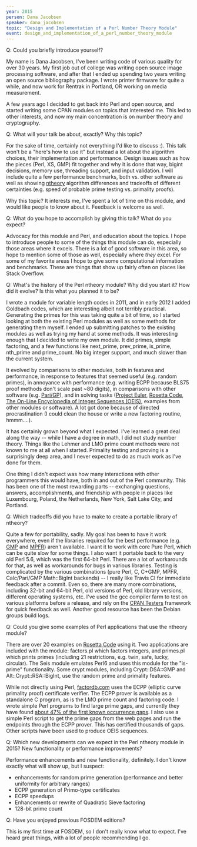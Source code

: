 ```yaml
---
year: 2015
person: Dana Jacobsen 
speaker: dana_jacobsen 
topic: "Design and Implementation of a Perl Number Theory Module"
event: design_and_implementation_of_a_perl_number_theory_module 
---
```


Q: Could you briefly introduce yourself?

My name is Dana Jacobsen, I've been writing code of various quality for over 30 years.  My first job out of college was writing open source image processing software, and after that I ended up spending two years writing an open source bibliography package.  I wrote printer firmware for quite a while, and now work for Rentrak in Portland, OR working on media measurement.

A few years ago I decided to get back into Perl and open source, and started writing some CPAN modules on topics that interested me.  This led to other interests, and now my main concentration is on number theory and cryptography.

Q: What will your talk be about, exactly? Why this topic?

For the sake of time, certainly not everything I'd like to discuss :).  This talk won't be a "here's how to use it" but instead a lot about the algorithm choices, their implementation and performance.  Design issues such as how the pieces (Perl, XS, GMP) fit together and why it is done that way, bigint decisions, memory use, threading support, and input validation.  I will include quite a few performance benchmarks, both vs. other software as well as showing [ntheory](https://metacpan.org/pod/ntheory) algorithm differences and tradeoffs of different certainties (e.g. speed of probable prime testing vs. primality proofs).

Why this topic?  It interests me, I've spent a lot of time on this module, and would like people to know about it.  Feedback is welcome as well.

Q: What do you hope to accomplish by giving this talk? What do you expect?

Advocacy for this module and Perl, and education about the topics.  I hope to introduce people to some of the things this module can do, especially those areas where it excels.  There is a lot of good software in this area, so hope to mention some of those as well, especially where *they* excel.  For some of my favorite areas I hope to give some computational information and benchmarks.  These are things that show up fairly often on places like Stack Overflow.

Q: What's the history of the Perl ntheory module? Why did you start it? How did it evolve? Is this what you planned it to be?

I wrote a module for variable length codes in 2011, and in early 2012 I added Goldbach codes, which are interesting albeit not terribly practical.  Generating the primes for this was taking quite a bit of time, so I started looking at both the existing Perl modules as well as some methods for generating them myself.  I ended up submitting patches to the existing modules as well as trying my hand at some methods.  It was interesting enough that I decided to write my own module.  It did primes, simple factoring, and a few functions like next\_prime, prev\_prime, is\_prime, nth\_prime and prime\_count.  No big integer support, and much slower than the current system.

It evolved by comparisons to other modules, both in features and performance, in response to features that seemed useful (e.g. random primes), in annoyance with performance (e.g. writing ECPP because BLS75 proof methods don't scale past ~80 digits), in comparisons with other software (e.g. [Pari/GP](http://pari.math.u-bordeaux.fr/)), and in solving tasks ([Project Euler](https://projecteuler.net/), [Rosetta Code](http://rosettacode.org/wiki/Rosetta_Code), [The On-Line Encyclopedia of Integer Sequences (OEIS)](https://oeis.org/), examples from other modules or software).  A lot got done because of directed procrastination (I could clean the house or write a new factoring routine, hmmm....).

It has certainly grown beyond what I expected.  I've learned a great deal along the way -- while I have a degree in math, I did not study number theory.  Things like the Lehmer and LMO prime count methods were not known to me at all when I started.  Primality testing and proving is a surprisingly deep area, and I never expected to do as much work as I've done for them.

One thing I didn't expect was how many interactions with other programmers this would have, both in and out of the Perl community.  This has been one of the most rewarding parts -- exchanging questions, answers, accomplishments, and friendship with people in places like Luxembourg, Poland, the Netherlands, New York, Salt Lake City, and Portland.

Q: Which tradeoffs did you have to make to create a portable library of ntheory?

Quite a few for portability, sadly.  My goal has been to have it work everywhere, even if the libraries required for the best performance (e.g. [GMP](https://gmplib.org/) and [MPFR](http://www.mpfr.org/)) aren't available.  I want it to work with core Pure Perl, which can be quite slow for some things.  I also want it portable back to the very old Perl 5.6, which was the first 64-bit Perl.  There are a lot of workarounds for that, as well as workarounds for bugs in various libraries.  Testing is complicated by the various combinations (pure Perl, C, C+GMP, MPFR, Calc/Pari/GMP Math::BigInt backends) -- I really like Travis CI for immediate feedback after a commit.  Even so, there are many more combinations, including 32-bit and 64-bit Perl, old versions of Perl, old library versions, different operating systems, etc.  I've used the gcc compiler farm to test on various platforms before a release, and rely on the [CPAN Testers](http://cpantesters.org/) framework for quick feedback as well.  Another good resource has been the Debian groups build logs.

Q: Could you give some examples of Perl applications that use the ntheory module?

There are over 20 examples on [Rosetta Code](http://rosettacode.org) using it.  Two applications are included with the module:  factors.pl which factors integers, and primes.pl which prints primes (including 21 restrictions, e.g. twin, safe, lucky, circular).  The Seis module emulates Perl6 and uses this module for the "is-prime" functionality.  Some crypt modules, including Crypt::DSA::GMP and Alt::Crypt::RSA::BigInt, use the random prime and primality features.

While not directly using Perl, [factordb.com](http://factordb.com) uses the ECPP (elliptic curve primality proof) certificate verifier.  The ECPP prover is available as a standalone C program, as is the LMO prime count and factoring code.  I wrote simple Perl programs to find large prime gaps, and currently they have found [about 47% of the first known occurrence gaps](http://www.trnicely.net/#TPG).  I also use a simple Perl script to get the prime gaps from the web pages and run the endpoints through the ECPP prover.  This has certified thousands of gaps.  Other scripts have been used to produce OEIS sequences.

Q: Which new developments can we expect in the Perl ntheory module in 2015? New functionality or performance improvements?

Performance enhancements and new functionality, definitely.  I don't know exactly what will show up, but I suspect:
  - enhancements for random prime generation (performance and better uniformity for arbitrary ranges)
  - ECPP generation of Primo-type certificates
  - ECPP speedups
  - Enhancements or rewrite of Quadratic Sieve factoring
  - 128-bit prime count

Q: Have you enjoyed previous FOSDEM editions?

This is my first time at FOSDEM, so I don't really know what to expect.  I've heard great things, with a lot of people recommending I go.
